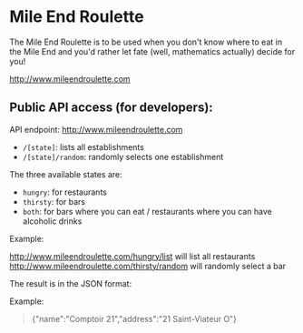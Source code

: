 # Mile End Roulette

The Mile End Roulette is to be used when you don't know where to eat in the Mile End and you'd rather let fate (well, mathematics actually) decide for you!

http://www.mileendroulette.com

## Public API access (for developers):

API endpoint: http://www.mileendroulette.com

- `/[state]`: lists all establishments
- `/[state]/random`: randomly selects one establishment

The three available states are:

- `hungry`: for restaurants
- `thirsty`: for bars
- `both`: for bars where you can eat / restaurants where you can have alcoholic drinks

Example:

http://www.mileendroulette.com/hungry/list will list all restaurants
http://www.mileendroulette.com/thirsty/random will randomly select a bar

The result is in the JSON format:

Example:

> {"name":"Comptoir 21","address":"21 Saint-Viateur O"}
